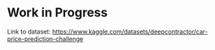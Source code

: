 # Work in Progress

Link to dataset: https://www.kaggle.com/datasets/deepcontractor/car-price-prediction-challenge
